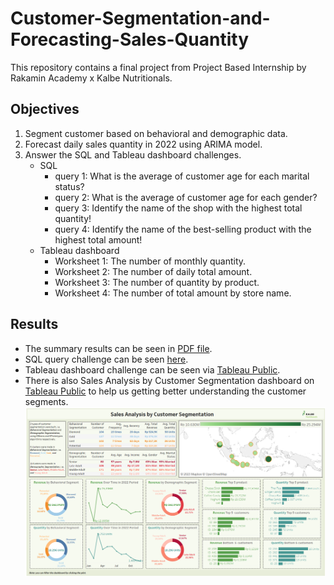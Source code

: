 # Customer-Segmentation-and-Forecasting-Sales-Quantity
This repository contains a final project from Project Based Internship by Rakamin Academy x Kalbe Nutritionals.

## Objectives
1. Segment customer based on behavioral and demographic data.
2. Forecast daily sales quantity in 2022 using ARIMA model.
3. Answer the SQL and Tableau dashboard challenges.
   - SQL
     - query 1: What is the average of customer age for each marital status?
     - query 2: What is the average of customer age for each gender?
     - query 3: Identify the name of the shop with the highest total quantity!
     - query 4: Identify the name of the best-selling product with the highest total amount!
   - Tableau dashboard
     - Worksheet 1: The number of monthly quantity.
     - Worksheet 2: The number of daily total amount.
     - Worksheet 3: The number of quantity by product.
     - Worksheet 4: The number of total amount by store name.

## Results
- The summary results can be seen in [PDF file](https://github.com/dstito/Customer-Segmentation-and-Forecasting-Sales-Quantity/blob/main/Presentation%20Final%20Project.pdf).
- SQL query challenge can be seen [here](https://github.com/dstito/Customer-Segmentation-and-Forecasting-Sales-Quantity/blob/main/SQL%20query/Script%20-%20Challenge%20SQL%20query.sql).
- Tableau dashboard challenge can be seen via [Tableau Public](https://public.tableau.com/app/profile/tito5892/viz/Challenge_16954683258160/Dashboard1).
- There is also Sales Analysis by Customer Segmentation dashboard on [Tableau Public](https://public.tableau.com/app/profile/tito5892/viz/shared/CG5HZHQRK) to help us getting better understanding the customer segments.
  <img src="image/sales analysis dashboard.png" width="1000">
